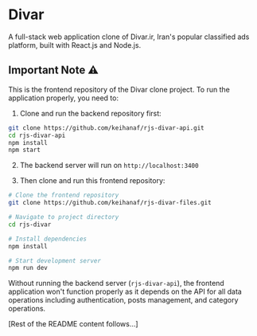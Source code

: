 # Divar

A full-stack web application clone of Divar.ir, Iran's popular classified ads platform, built with React.js and Node.js.

## Important Note ⚠️

This is the frontend repository of the Divar clone project. To run the application properly, you need to:

1. Clone and run the backend repository first:

```bash
git clone https://github.com/keihanaf/rjs-divar-api.git
cd rjs-divar-api
npm install
npm start
```

2. The backend server will run on `http://localhost:3400`

3. Then clone and run this frontend repository:

```bash
# Clone the frontend repository
git clone https://github.com/keihanaf/rjs-divar-files.git

# Navigate to project directory
cd rjs-divar

# Install dependencies
npm install

# Start development server
npm run dev
```

Without running the backend server (`rjs-divar-api`), the frontend application won't function properly as it depends on the API for all data operations including authentication, posts management, and category operations.

[Rest of the README content follows...]
